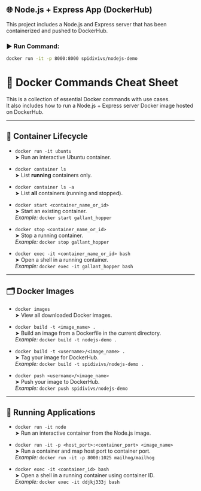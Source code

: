 ## 🌐 Node.js + Express App (DockerHub)

This project includes a Node.js and Express server that has been containerized and pushed to DockerHub.

### ▶️ Run Command:

```bash
docker run -it -p 8000:8000 spidivivs/nodejs-demo
```

# 🐳 Docker Commands Cheat Sheet

This is a collection of essential Docker commands with use cases.  
It also includes how to run a Node.js + Express server Docker image hosted on DockerHub.

---

## 🐚 Container Lifecycle

- `docker run -it ubuntu`  
  ➤ Run an interactive Ubuntu container.

- `docker container ls`  
  ➤ List **running** containers only.

- `docker container ls -a`  
  ➤ List **all** containers (running and stopped).

- `docker start <container_name_or_id>`  
  ➤ Start an existing container.  
  _Example:_ `docker start gallant_hopper`

- `docker stop <container_name_or_id>`  
  ➤ Stop a running container.  
  _Example:_ `docker stop gallant_hopper`

- `docker exec -it <container_name_or_id> bash`  
  ➤ Open a shell in a running container.  
  _Example:_ `docker exec -it gallant_hopper bash`

---

## 🗂️ Docker Images

- `docker images`  
  ➤ View all downloaded Docker images.

- `docker build -t <image_name> .`  
  ➤ Build an image from a Dockerfile in the current directory.  
  _Example:_ `docker build -t nodejs-demo .`

- `docker build -t <username>/<image_name> .`  
  ➤ Tag your image for DockerHub.  
  _Example:_ `docker build -t spidivivs/nodejs-demo .`

- `docker push <username>/<image_name>`  
  ➤ Push your image to DockerHub.  
  _Example:_ `docker push spidivivs/nodejs-demo`

---

## 🚀 Running Applications

- `docker run -it node`  
  ➤ Run an interactive container from the Node.js image.

- `docker run -it -p <host_port>:<container_port> <image_name>`  
  ➤ Run a container and map host port to container port.  
  _Example:_ `docker run -it -p 8000:1025 mailhog/mailhog`

- `docker exec -it <container_id> bash`  
  ➤ Open a shell in a running container using container ID.  
  _Example:_ `docker exec -it ddjkj333j bash`


